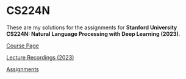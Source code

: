 # CS224N
These are my solutions for the assignments for **Stanford University CS224N: Natural Language Processing with Deep Learning (2023)**.

[Course Page](https://web.stanford.edu/class/cs224n/)

[Lecture Recordings (2023)](https://www.youtube.com/playlist?list=PLoROMvodv4rOSH4v6133s9LFPRHjEmbmJ)

[Assignments](http://web.stanford.edu/class/cs224n/index.html#schedule)



